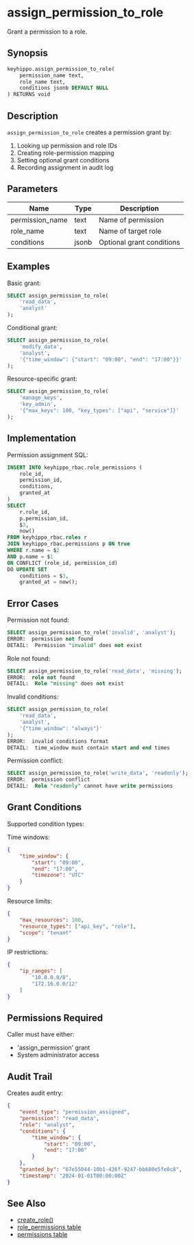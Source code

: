 # assign_permission_to_role

Grant a permission to a role.

## Synopsis

```sql
keyhippo.assign_permission_to_role(
    permission_name text,
    role_name text,
    conditions jsonb DEFAULT NULL
) RETURNS void
```

## Description

`assign_permission_to_role` creates a permission grant by:
1. Looking up permission and role IDs
2. Creating role-permission mapping
3. Setting optional grant conditions
4. Recording assignment in audit log

## Parameters

| Name | Type | Description |
|------|------|-------------|
| permission_name | text | Name of permission |
| role_name | text | Name of target role |
| conditions | jsonb | Optional grant conditions |

## Examples

Basic grant:
```sql
SELECT assign_permission_to_role(
    'read_data',
    'analyst'
);
```

Conditional grant:
```sql
SELECT assign_permission_to_role(
    'modify_data',
    'analyst',
    '{"time_window": {"start": "09:00", "end": "17:00"}}'
);
```

Resource-specific grant:
```sql
SELECT assign_permission_to_role(
    'manage_keys',
    'key_admin',
    '{"max_keys": 100, "key_types": ["api", "service"]}'
);
```

## Implementation

Permission assignment SQL:
```sql
INSERT INTO keyhippo_rbac.role_permissions (
    role_id,
    permission_id,
    conditions,
    granted_at
)
SELECT 
    r.role_id,
    p.permission_id,
    $3,
    now()
FROM keyhippo_rbac.roles r
JOIN keyhippo_rbac.permissions p ON true
WHERE r.name = $2
AND p.name = $1
ON CONFLICT (role_id, permission_id) 
DO UPDATE SET 
    conditions = $3,
    granted_at = now();
```

## Error Cases

Permission not found:
```sql
SELECT assign_permission_to_role('invalid', 'analyst');
ERROR:  permission not found
DETAIL:  Permission "invalid" does not exist
```

Role not found:
```sql
SELECT assign_permission_to_role('read_data', 'missing');
ERROR:  role not found
DETAIL:  Role "missing" does not exist
```

Invalid conditions:
```sql
SELECT assign_permission_to_role(
    'read_data',
    'analyst',
    '{"time_window": "always"}'
);
ERROR:  invalid conditions format
DETAIL:  time_window must contain start and end times
```

Permission conflict:
```sql
SELECT assign_permission_to_role('write_data', 'readonly');
ERROR:  permission conflict
DETAIL:  Role "readonly" cannot have write permissions
```

## Grant Conditions

Supported condition types:

Time windows:
```json
{
    "time_window": {
        "start": "09:00",
        "end": "17:00",
        "timezone": "UTC"
    }
}
```

Resource limits:
```json
{
    "max_resources": 100,
    "resource_types": ["api_key", "role"],
    "scope": "tenant"
}
```

IP restrictions:
```json
{
    "ip_ranges": [
        "10.0.0.0/8",
        "172.16.0.0/12"
    ]
}
```

## Permissions Required

Caller must have either:
- 'assign_permission' grant
- System administrator access

## Audit Trail

Creates audit entry:
```json
{
    "event_type": "permission_assigned",
    "permission": "read_data",
    "role": "analyst",
    "conditions": {
        "time_window": {
            "start": "09:00",
            "end": "17:00"
        }
    },
    "granted_by": "67e55044-10b1-426f-9247-bb680e5fe0c8",
    "timestamp": "2024-01-01T00:00:00Z"
}
```

## See Also

- [create_role()](create_role.md)
- [role_permissions table](../tables/role_permissions.md)
- [permissions table](../tables/permissions.md)
